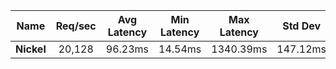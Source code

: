 |   **Name**   |   Req/sec   | Avg Latency | Min Latency | Max Latency | Std Dev | 95% | 99% | 99.9% |  # Requests | Transfer Rate |  # Errors |
|:------------:|:-----------:|:-----------:|:-----------:|:-----------:|:-----------:|:-----------:|:----:|:----:|:----:|:-----------:|:-----------:|
|**Nickel** |20,128|96.23ms|14.54ms|1340.39ms|147.12ms|701.37ms|945.37ms|1061.11ms|905,718|39.36KB/Sec|894756|
